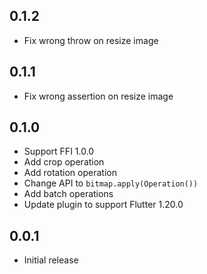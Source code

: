 ## 0.1.2

* Fix wrong throw on resize image

## 0.1.1

* Fix wrong assertion on resize image

## 0.1.0

* Support FFI 1.0.0
* Add crop operation
* Add rotation operation
* Change API to `bitmap.apply(Operation())`
* Add batch operations
* Update plugin to support Flutter 1.20.0

## 0.0.1

* Initial release